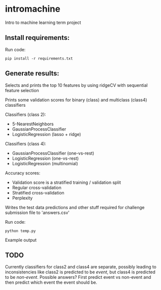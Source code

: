 # intromachine
Intro to machine learning term project


## Install requirements:

Run code:

```
pip install -r requirements.txt
```


## Generate results: 

Selects and prints the top 10 features by using ridgeCV with sequential feature selection

Prints some validation scores for binary (class) and multiclass (class4) classifiers

Classifiers (class 2):
- 5-NearestNeighbors
- GaussianProcessClassifier
- LogisticRegression (lasso + ridge)
	
Classifiers (class 4):
- GaussianProcessClassifier (one-vs-rest)
- LogisticRegression (one-vs-rest)
- LogisticRegression (multinomial)

Accuracy scores:
- Validation score is a stratified training / validation split
- Regular cross-validation
- Stratified cross-validation
- Perplexity

Writes the test data predictions and other stuff required for challenge submission file to 'answers.csv'

Run code:
```
python temp.py
```

Example output


## TODO

Currently classifiers for class2 and class4 are separate, possibly leading to inconsistencies like class2 is predicted to be *event*, but class4 is predicted to be *non-event*. Possible answers? First predict event vs non-event and then predict which event the event should be.